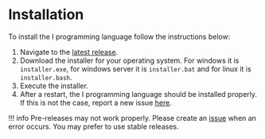 # Installation

To install the I programming language follow the instructions below:

1. Navigate to the [latest release](https://github.com/I-Language-Development/I-language-rust/releases/latest).
2. Download the installer for your operating system. For windows it is `installer.exe`, for windows server it is `installer.bat` and for linux it is `installer.bash`.
3. Execute the installer.
4. After a restart, the I programming language should be installed properly. If this is not the case, report a new issue [here](https://github.com/I-Language-Development/I-language-rust/issues/new/choose).

!!! info
    Pre-releases may not work properly. Please create an [issue](https://github.com/I-Language-Development/I-language-rust/issues) when an error occurs. You may prefer to use stable releases.
